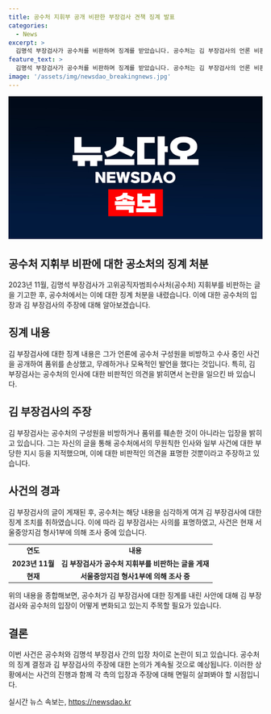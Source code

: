 ```yaml
---
title: 공수처 지휘부 공개 비판한 부장검사 견책 징계 발표
categories:
  - News
excerpt: >
  김명석 부장검사가 공수처를 비판하며 징계를 받았습니다. 공수처는 김 부장검사의 언론 비판 및 품위 손상으로 견책 처분을 내렸으며, 상대방 모욕 발언도 징계 대상이었습니다. 김 부장검사는 지난해 법률신문에 공수처에 대한 비판을 표명한 바 있으며, 김진욱 처장은 해당 기고를 신고하지 않고 감찰을 지시했습니다. 또한, 여 전 차장은 김 부장검사를 고소하여 사건이 형사1부에 배당됐습니다. 김 부장검사는 사의를 표명했습니다.
feature_text: >
  김명석 부장검사가 공수처를 비판하며 징계를 받았습니다. 공수처는 김 부장검사의 언론 비판 및 품위 손상으로 견책 처분을 내렸으며, 상대방 모욕 발언도 징계 대상이었습니다. 김 부장검사는 지난해 법률신문에 공수처에 대한 비판을 표명한 바 있으며, 김진욱 처장은 해당 기고를 신고하지 않고 감찰을 지시했습니다. 또한, 여 전 차장은 김 부장검사를 고소하여 사건이 형사1부에 배당됐습니다. 김 부장검사는 사의를 표명했습니다.
image: '/assets/img/newsdao_breakingnews.jpg'
---
```


<p><img src="/assets/img/newsdao_breakingnews.jpg" alt="firstkoreanews 속보" /></p>

<h2 data-ke-size="size26">공수처 지휘부 비판에 대한 공소처의 징계 처분</h2>

<p data-ke-size="size16">2023년 11월, 김명석 부장검사가 고위공직자범죄수사처(공수처) 지휘부를 비판하는 글을 기고한 후, 공수처에서는 이에 대한 징계 처분을 내렸습니다. 이에 대한 공수처의 입장과 김 부장검사의 주장에 대해 알아보겠습니다.</p>

<h2 data-ke-size="size26">징계 내용</h2>

<p data-ke-size="size16">김 부장검사에 대한 징계 내용은 그가 언론에 공수처 구성원을 비방하고 수사 중인 사건을 공개하여 품위를 손상했고, 무례하거나 모욕적인 발언을 했다는 것입니다. 특히, 김 부장검사는 공수처의 인사에 대한 비판적인 의견을 밝히면서 논란을 일으킨 바 있습니다.</p>

<h2 data-ke-size="size26">김 부장검사의 주장</h2>

<p data-ke-size="size16">김 부장검사는 공수처의 구성원을 비방하거나 품위를 훼손한 것이 아니라는 입장을 밝히고 있습니다. 그는 자신의 글을 통해 공수처에서의 무원칙한 인사와 일부 사건에 대한 부당한 지시 등을 지적했으며, 이에 대한 비판적인 의견을 표명한 것뿐이라고 주장하고 있습니다.</p>

<h2 data-ke-size="size26">사건의 경과</h2>

<p data-ke-size="size16">김 부장검사의 글이 게재된 후, 공수처는 해당 내용을 심각하게 여겨 김 부장검사에 대한 징계 조치를 취하였습니다. 이에 따라 김 부장검사는 사의를 표명하였고, 사건은 현재 서울중앙지검 형사1부에 의해 조사 중에 있습니다.</p>

<table>
    <tr>
        <td style="text-align: center; height: 17px;"><b>연도</b></td>
        <td style="text-align: center; height: 17px;"><b>내용</b></td>
    </tr>
    <tr>
        <td style="text-align: center; height: 17px;"><b>2023년 11월</b></td>
        <td style="text-align: center; height: 17px;"><b>김 부장검사가 공수처 지휘부를 비판하는 글을 게재</b></td>
    </tr>
    <tr>
        <td style="text-align: center; height: 17px;"><b>현재</b></td>
        <td style="text-align: center; height: 17px;"><b>서울중앙지검 형사1부에 의해 조사 중</b></td>
    </tr>
</table>

<p data-ke-size="size16">위의 내용을 종합해보면, 공수처가 김 부장검사에 대한 징계를 내린 사안에 대해 김 부장검사와 공수처의 입장이 어떻게 변화되고 있는지 주목할 필요가 있습니다.</p>

<h2 data-ke-size="size26">결론</h2>

<p data-ke-size="size16">이번 사건은 공수처와 김명석 부장검사 간의 입장 차이로 논란이 되고 있습니다. 공수처의 징계 결정과 김 부장검사의 주장에 대한 논의가 계속될 것으로 예상됩니다. 이러한 상황에서는 사건의 진행과 함께 각 측의 입장과 주장에 대해 면밀히 살펴봐야 할 시점입니다.</p>
실시간 뉴스 속보는, <a href="https://newsdao.kr" rel="dofollow">https://newsdao.kr</a>


